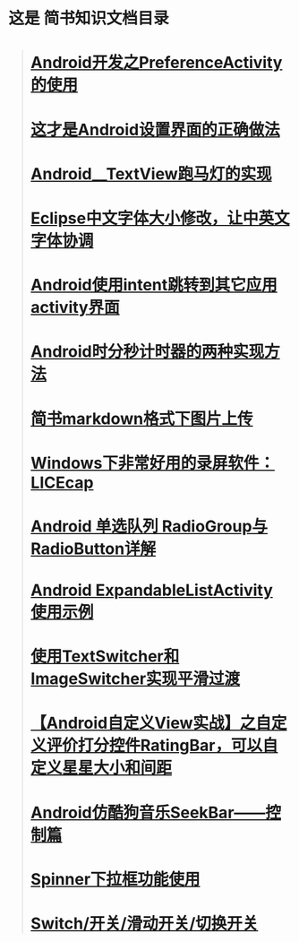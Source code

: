 
# 这是 简书知识文档目录
> # [Android开发之PreferenceActivity的使用](http://www.jianshu.com/p/4a65f4a912c6 "参考")
> # [这才是Android设置界面的正确做法](http://www.jianshu.com/p/72cbd3cf2db8 "参考")
> # [Android__TextView跑马灯的实现](http://www.jianshu.com/p/271b30f67778 "参考")
> # [Eclipse中文字体大小修改，让中英文字体协调](http://www.jianshu.com/p/a96a6d64176e "参考")
> # [Android使用intent跳转到其它应用activity界面](http://blog.csdn.net/hn_lgc/article/details/51869359 "参考")
> # [Android时分秒计时器的两种实现方法](http://www.jb51.net/article/91172.htm "参考")
> # [简书markdown格式下图片上传](http://www.jianshu.com/p/47a69cf32b3c "参考")
> # [Windows下非常好用的录屏软件：LICEcap](http://www.jianshu.com/p/d7821687d049 "参考")
> # [Android 单选队列 RadioGroup与RadioButton详解](http://www.jianshu.com/p/58563a8945f7 "参考")
> # [Android ExpandableListActivity 使用示例](http://www.jianshu.com/p/e22b39e70974 "参考")
> # [ 使用TextSwitcher和ImageSwitcher实现平滑过渡](http://www.jianshu.com/p/0f90a5bafa7d "参考")
> # [【Android自定义View实战】之自定义评价打分控件RatingBar，可以自定义星星大小和间距](http://www.jianshu.com/p/694ffdf449e7 "参考")
> # [Android仿酷狗音乐SeekBar——控制篇](http://www.jianshu.com/p/39741e5c25e4 "参考")
> # [Spinner下拉框功能使用](http://www.jianshu.com/p/01df33502301 "参考")
> # [Switch/开关/滑动开关/切换开关](http://www.jianshu.com/p/5f2d6be189f5 "参考")
> # [](e "参考")
> # [](e "参考")
> # [](e "参考")
> # [](e "参考")



> # [](e "参考")